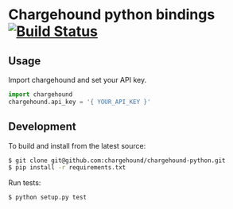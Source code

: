 # Chargehound python bindings [![Build Status](https://travis-ci.org/chargehound/chargehound-python.svg?branch=master)](https://travis-ci.org/chargehound/chargehound-python)

<!-- ## Installation

`pip install chargehound` -->

## Usage

Import chargehound and set your API key.

```python
import chargehound
chargehound.api_key = '{ YOUR_API_KEY }'
```

<!-- ## Resources

[Disputes](https://www.chargehound.com/docs/?python#disputes) -->

## Development

To build and install from the latest source:

```bash
$ git clone git@github.com:chargehound/chargehound-python.git
$ pip install -r requirements.txt
```

Run tests:

```bash
$ python setup.py test
```
